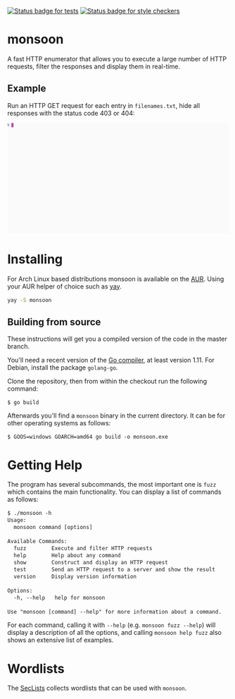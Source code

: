 [![Status badge for tests](https://github.com/happal/monsoon/workflows/Build%20and%20tests/badge.svg)](https://github.com/happal/monsoon/actions?query=workflow%3A%22Build+and+tests%22)
[![Status badge for style checkers](https://github.com/happal/monsoon/workflows/Style%20Checkers/badge.svg)](https://github.com/happal/monsoon/actions?query=workflow%3A%22Style+Checkers%22)

# monsoon

A fast HTTP enumerator that allows you to execute a large number of HTTP
requests, filter the responses and display them in real-time.

## Example

Run an HTTP GET request for each entry in `filenames.txt`, hide all responses with the status code 403 or 404:

![basic demo](demos/demo1.gif)

# Installing

For Arch Linux based distributions monsoon is available on the [AUR](https://aur.archlinux.org/packages/monsoon). Using your AUR helper of choice such as [yay](https://github.com/Jguer/yay).

```bash
yay -S monsoon
```

## Building from source

These instructions will get you a compiled version of the code in the master branch.

You'll need a recent version of the [Go compiler](https://golang.org/dl), at
least version 1.11. For Debian, install the package `golang-go`.

Clone the repository, then from within the checkout run the following command:

```
$ go build
```

Afterwards you'll find a `monsoon` binary in the current directory. It can be
for other operating systems as follows:

```
$ GOOS=windows GOARCH=amd64 go build -o monsoon.exe
```

# Getting Help

The program has several subcommands, the most important one is `fuzz` which
contains the main functionality. You can display a list of commands as follows:

```
$ ./monsoon -h
Usage:
  monsoon command [options]

Available Commands:
  fuzz        Execute and filter HTTP requests
  help        Help about any command
  show        Construct and display an HTTP request
  test        Send an HTTP request to a server and show the result
  version     Display version information

Options:
  -h, --help   help for monsoon

Use "monsoon [command] --help" for more information about a command.
```

For each command, calling it with `--help` (e.g. `monsoon fuzz --help`) will
display a description of all the options, and calling `monsoon help fuzz`
also shows an extensive list of examples.

# Wordlists

The [SecLists](https://github.com/danielmiessler/SecLists) collects wordlists
that can be used with `monsoon`.

